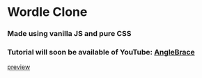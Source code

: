 # Wordle Clone
### Made using vanilla JS and pure CSS

### Tutorial will soon be available of YouTube: [AngleBrace](https://www.youtube.com/c/AngleBrace)

[preview](preview.png)
